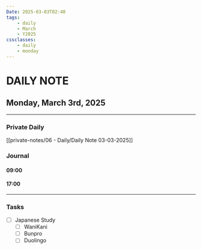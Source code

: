 ```yaml
---
Date: 2025-03-03T02:40
tags:
    - daily
    - March
    - Y2025
cssclasses:
    - daily
    - monday
---
```

# DAILY NOTE
## Monday, March 3rd, 2025
***
### Private Daily
[[private-notes/06 - Daily/Daily Note 03-03-2025]]

### Journal

#### 09:00

#### 17:00

***
### Tasks
- [ ] Japanese Study
    - [ ] WaniKani
    - [ ] Bunpro
    - [ ] Duolingo